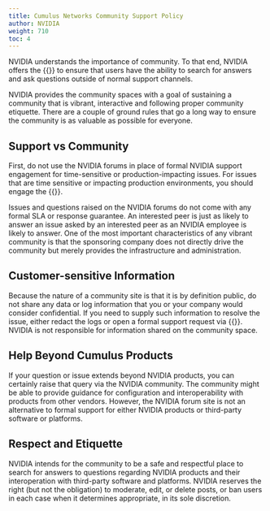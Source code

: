 ```yaml
---
title: Cumulus Networks Community Support Policy
author: NVIDIA
weight: 710
toc: 4
---
```


NVIDIA understands the importance of community. To that end, NVIDIA offers the {{<exlink url="https://forums.developer.nvidia.com/c/infrastructure/369" text="NVIDIA Infrastructure and Networking Forums">}} to ensure that users have the ability to search for answers and ask questions outside of normal support channels.

NVIDIA provides the community spaces with a goal of sustaining a community that is vibrant, interactive and following proper community etiquette. There are a couple of ground rules that go a long way to ensure the community is as valuable as possible for everyone.

## Support vs Community

First, do not use the NVIDIA forums in place of formal NVIDIA support engagement for time-sensitive or production-impacting issues. For issues that are time sensitive or impacting production environments, you should engage the {{<exlink url="https://enterprise-support.nvidia.com/s/" text="NVIDIA Enterprise Support Team">}}.

Issues and questions raised on the NVIDIA forums do not come with any formal SLA or response guarantee. An interested peer is just as likely to answer an issue asked by an interested peer as an NVIDIA employee is likely to answer. One of the most important characteristics of any vibrant community is that the sponsoring company does not directly drive the community but merely provides the infrastructure and administration.
<!-- vale off -->
## Customer-sensitive Information
<!-- vale on -->
Because the nature of a community site is that it is by definition public, do not share any data or log information that you or your company would consider confidential. If you need to supply such information to resolve the issue, either redact the logs or open a formal support request via {{<exlink url="https://https://enterprise-support.nvidia.com/s/" text="NVIDIA Enterprise Support Portal">}}. NVIDIA is not responsible for information shared on the community space. 

## Help Beyond Cumulus Products

If your question or issue extends beyond NVIDIA products, you can certainly raise that query via the NVIDIA community. The community might be able to provide guidance for configuration and interoperability with products from other vendors. However, the NVIDIA forum site is not an alternative to formal support for either NVIDIA products or third-party software or platforms.

## Respect and Etiquette

NVIDIA intends for the community to be a safe and respectful place to search for answers to questions regarding NVIDIA products and their interoperation with third-party software and platforms. NVIDIA reserves the right (but not the obligation) to moderate, edit, or delete posts, or ban users in each case when it determines appropriate, in its sole discretion.
